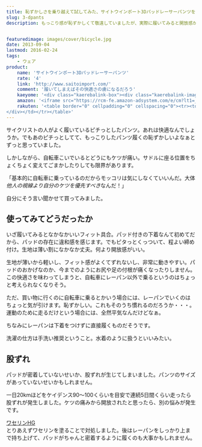 ```yaml
---
title: 恥ずかしさを乗り越えて試してみた、サイトウインポート3Dパッドレーサーパンツをレビュー
slug: 3-dpants
description: もっこり感が恥ずかしくて敬遠していましたが、実際に履いてみると開放感があって気持ちいです。脚がすんなり動くのでスピードも出しやすく感じます。お尻の痛みに悩むサイクラーは恥ずかしさを乗り越えて一度使ってみてはどうでしょうか。


featuredimage: images/cover/bicycle.jpg
date: 2013-09-04
lastmod: 2016-02-24
tags: 
    - ウェア
product:
    name: 'サイトウインポート3Dパッドレーサーパンツ'
    rate: '4'
    link: 'http://www.saitoimport.com/'
    comment: '履いてしまえばその快適さの虜になるだろう'
    kaeyome: '<div class="kaerebalink-box"><div class="kaerebalink-image"><a href="http://www.amazon.co.jp/exec/obidos/ASIN/B003O9W2XM/illusionspace-22/ref=nosim/" rel="nofollow" target="_blank"><img src="https://ecx.images-amazon.com/images/I/41IUz7LBY4L._SL160_.jpg" style="border: none;" /></a></div><div class="kaerebalink-info"><div class="kaerebalink-name"><a href="http://www.amazon.co.jp/exec/obidos/ASIN/B003O9W2XM/illusionspace-22/ref=nosim/" rel="nofollow" target="_blank">saitoimport(サイトウインポート) 3Dパッドレーサーパンツ (黒×ネイビーライン) M</a><div class="kaerebalink-powered-date">posted with <a href="http://kaereba.com" rel="nofollow" target="_blank">カエレバ</a></div></div><div class="kaerebalink-detail"></div><div class="kaerebalink-link1"><div class="shoplinkamazon"><a href="http://www.amazon.co.jp/gp/search?keywords=saitoimport%203D%83p%83b%83h%83%8C%81%5B%83T%81%5B%83p%83%93%83c&__mk_ja_JP=%83J%83%5E%83J%83i&tag=illusionspace-22" rel="nofollow" target="_blank" title="アマゾン" >Amazonで購入</a></div><div class="shoplinkrakuten"><a href="http://hb.afl.rakuten.co.jp/hgc/0e95387f.f2aef20d.0e953880.25e412bd/?pc=http%3A%2F%2Fsearch.rakuten.co.jp%2Fsearch%2Fmall%2Fsaitoimport%25203D%25E3%2583%2591%25E3%2583%2583%25E3%2583%2589%25E3%2583%25AC%25E3%2583%25BC%25E3%2582%25B5%25E3%2583%25BC%25E3%2583%2591%25E3%2583%25B3%25E3%2583%2584%2F-%2Ff.1-p.1-s.1-sf.0-st.A-v.2%3Fx%3D0%26scid%3Daf_ich_link_urltxt%26m%3Dhttp%3A%2F%2Fm.rakuten.co.jp%2F" rel="nofollow" target="_blank" title="楽天市場" >楽天市場で購入</a></div></div></div><div class="booklink-footer" style="clear: left"></div></div>'
    amazon: '<iframe src="https://rcm-fe.amazon-adsystem.com/e/cm?lt1=_blank&bc1=000000&IS2=1&bg1=FFFFFF&fc1=000000&lc1=0000FF&t=illusionspace-22&o=9&p=8&l=as4&m=amazon&f=ifr&ref=ss_til&asins=B0035OCVE6" style="width:120px;height:240px;" scrolling="no" marginwidth="0" marginheight="0" frameborder="0"></iframe>'
    rakuten: '<table border="0" cellpadding="0" cellspacing="0"><tr><td valign="top"><div style="border:1px solid;margin:0px;padding:6px 0px;width:120px;text-align:center;float:left"><a href="http://hb.afl.rakuten.co.jp/hgc/11b1b320.319366a7.11b1b321.741dada8/?pc=http%3a%2f%2fitem.rakuten.co.jp%2fauc-saitoimport%2f10000000%2f%3fscid%3daf_link_tbl&m=http%3a%2f%2fm.rakuten.co.jp%2fauc-saitoimport%2fi%2f10000000%2f" target="_blank"><img src="https://hbb.afl.rakuten.co.jp/hgb/?pc=http%3a%2f%2fthumbnail.image.rakuten.co.jp%2f%400_mall%2fauc-saitoimport%2fcabinet%2fimg61352530.jpg%3f_ex%3d80x80&m=http%3a%2f%2fthumbnail.image.rakuten.co.jp%2f%400_mall%2fauc-saitoimport%2fcabinet%2fimg61352530.jpg%3f_ex%3d64x64" alt="saitoimport(サイトウインポート) ..." border="0" style="margin:0px;padding:0px"></a><p style="font-size:12px;line-height:1.4em;text-align:left;margin:0px;padding:2px 6px"><a href="http://hb.afl.rakuten.co.jp/hgc/11b1b320.319366a7.11b1b321.741dada8/?pc=http%3a%2f%2fitem.rakuten.co.jp%2fauc-saitoimport%2f10000000%2f%3fscid%3daf_link_tbl&m=http%3a%2f%2fm.rakuten.co.jp%2fauc-saitoimport%2fi%2f10000000%2f" target="_blank">saitoimport(サイトウインポート) ...</a>
</div></td></tr></table>'
---
```


サイクリストの人がよく履いているピチっとしたパンツ。あれは快適なんでしょうか。でもあのピチっとしてて、もっこりしたパンツ履くの恥ずかしいよなぁとずっと思っていました。

しかしながら、自転車こいでいるとどうにもケツが痛い。サドルに座る位置をちょくちょく変えてごまかしたりしても限界があります。

「基本的に自転車に乗っているのだからモッコリは気にしなくていいんだ。大体<em>他人の視線より自分のケツを優先すべき</em>なんだ！」

自分にそう言い聞かせて買ってみました。


## 使ってみてどうだったか


いざ履いてみるとなかなかいいフィット具合。パッド付きの下着なんて初めてだから、パッドの存在に違和感を感じます。でもピタっとくっついて、程よい締め付け。生地は薄い割になかなか丈夫。何より開放感がいい。

生地が薄いから軽いし、フィット感がよくてずれないし、非常に動きやすい。パッドのおかげなのか、今までのようにお尻や足の付根が痛くなったりしません。この快適さを味わってしまうと、自転車にレーパン以外で乗るというのはちょっと考えられなくなりそう。

ただ、買い物に行くのに自転車に乗るとかいう場合には、レーパンでいくのはちょっと気が引けます。恥ずかしい。これもそのうち慣れるのだろうか・・・。運動のために走るだけという場合には、全然平気なんだけどなぁ。

ちなみにレーパンは下着をつけずに直接履くものだそうです。

洗濯の仕方は手洗い推奨ということ。水着のように扱うといいみたい。


## 股ずれ


パッドが密着していないせいか、股ずれが生じてしまいました。パンツのサイズがあっていないせいかもしれません。

一日20kmほどをケイデンス90〜100くらいを目安で連続5日間くらい走ったら股ずれが発生しました。ケツの痛みから開放されたと思ったら、別の悩みが発生です。

<div data-role="amazonjs" data-asin="B002RT8GSA" data-locale="JP" data-tmpl="" data-img-size="" class="asin_B002RT8GSA_JP_ amazonjs_item"><div class="amazonjs_indicator"><span class="amazonjs_indicator_img"></span><a class="amazonjs_indicator_title" href="#">ワセリンHG</a><span class="amazonjs_indicator_footer"></span></div></div>
とりあえずワセリンを塗ることで対処しました。後はレーパンをしっかり上まで持ち上げて、パッドがちゃんと密着するように履くのも大事かもしれません。


  